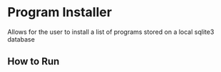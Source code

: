 # Program Installer

Allows for the user to install a list of programs stored on a local sqlite3 database

## How to Run